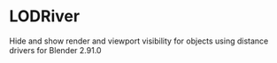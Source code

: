 # LODRiver
Hide and show render and viewport visibility for objects using distance drivers for Blender 2.91.0

